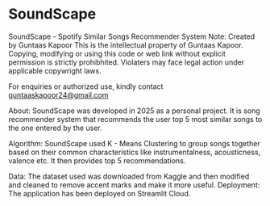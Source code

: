 # SoundScape
SoundScape - Spotify Similar Songs Recommender System
Note: Created by Guntaas Kapoor
This is the intellectual property of Guntaas Kapoor.
Copying, modifying or using this code or web link without explicit permission is strictly prohibhited.
Violaters may face legal action under applicable copywright laws.

For enquiries or authorized use, kindly contact guntaaskapoor24@gmail.com

About:
  SoundScape was developed in 2025 as a personal project. It is song recommender system that recommends the user top 5 most similar songs to the one 
  entered by the user.

Algorithm:
  SoundScape used K - Means Clustering to group songs together based on their common characteristics like instrumentalness, acousticness, valence etc.
  It then provides top 5 recommendations.

Data:
  The dataset used was downloaded from Kaggle and then modified and cleaned to remove accent marks and make it more useful. 
Deployment:
  The application has been deployed on Streamlit Cloud.
